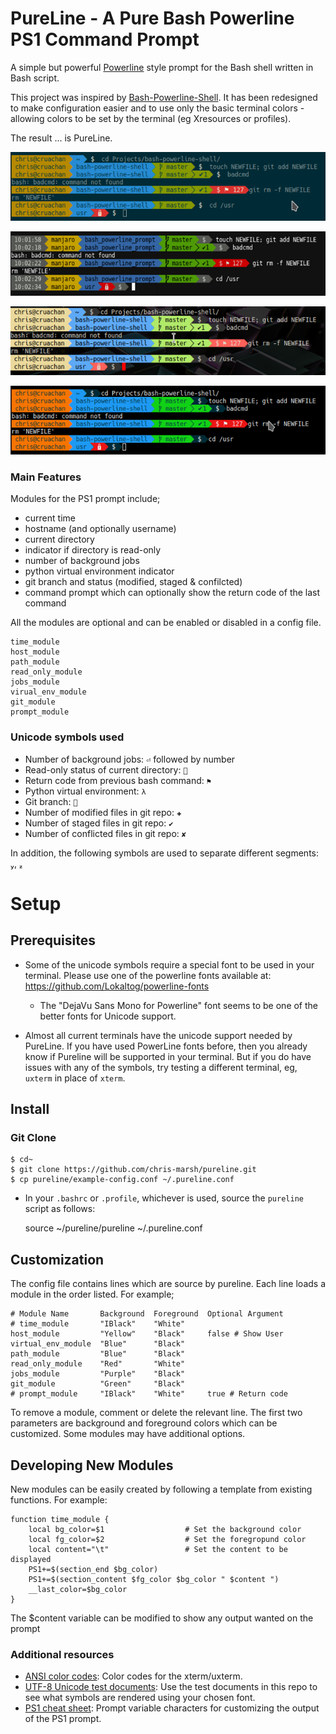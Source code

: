 PureLine - A Pure Bash Powerline PS1 Command Prompt
===================================================

A simple but powerful [Powerline](https://github.com/Lokaltog/vim-powerline) style prompt for the Bash shell written in Bash script.

This project was inspired by [Bash-Powerline-Shell](https://github.com/abhijitvalluri/bash-powerline-shell). It has been redesigned to make configuration easier and to use only the basic terminal colors - allowing colors to be set by the terminal (eg Xresources or profiles).

The result ... is PureLine.

![Solarised Theme](/Screenshots/Solarised.png?raw=true "PureLine PS1 on Konsole with Solarised theme")

![Xfce4 Terminal](/Screenshots/xfce4Terminal.png?raw=true "PureLine PS1 on Xfce4-Terminal")

![Urxvt With Custom Theme](/Screenshots/CustomUrxvt.png?raw=true "PureLine PS1 on urxvt with custom .Xresources")

![Breeze Theme](/Screenshots/Breeze.png?raw=true "PureLine PS1 on Konsole with Breeze theme")

### Main Features

Modules for the PS1 prompt include;

* current time
* hostname (and optionally username)
* current directory
* indicator if directory is read-only
* number of background jobs
* python virtual environment indicator
* git branch and status (modified, staged & confilcted)
* command prompt which can optionally show the return code of the last command

All the modules are optional and can be enabled or disabled in a config file.

    time_module
    host_module
    path_module
    read_only_module
    jobs_module
    virual_env_module
    git_module
    prompt_module

### Unicode symbols used

* Number of background jobs: `⏎` followed by number
* Read-only status of current directory: ``
* Return code from previous bash command: `⚑`
* Python virtual environment: `λ`
* Git branch: ``
* Number of modified files in git repo: `✚`
* Number of staged files in git repo: `✔`
* Number of conflicted files in git repo: `✘`

In addition, the following symbols are used to separate different segments: , 

# Setup

## Prerequisites

* Some of the unicode symbols require a special font to be used in your terminal. Please use one of the powerline fonts available at: https://github.com/Lokaltog/powerline-fonts

  * The "DejaVu Sans Mono for Powerline" font seems to be one of the better fonts for Unicode support.

* Almost all current terminals have the unicode support needed by PureLine. If you have used PowerLine fonts before, then you already know if Pureline will be supported in your terminal. But if you do have issues with any of the symbols, try testing a different terminal, eg, `uxterm` in place of `xterm`.

## Install

### Git Clone

    $ cd~
    $ git clone https://github.com/chris-marsh/pureline.git
    $ cp pureline/example-config.conf ~/.pureline.conf

* In your `.bashrc` or `.profile`, whichever is used, source the `pureline` script as follows:

    source ~/pureline/pureline ~/.pureline.conf

## Customization

The config file contains lines which are source by pureline. Each line loads a module in the order listed. For example;

    # Module Name	    Background	Foreground	Optional Argument
    # time_module	    "IBlack"	"White"
    host_module    	    "Yellow"	"Black"		false # Show User
    virtual_env_module  "Blue"      "Black"
    path_module         "Blue"      "Black"
    read_only_module    "Red"       "White"
    jobs_module         "Purple"	"Black"
    git_module          "Green"     "Black"
    # prompt_module	    "IBlack"	"White"		true # Return code

To remove a module, comment or delete the relevant line. The first two parameters are background and foreground colors which can be customized. Some modules may have additional options.

## Developing New Modules

New modules can be easily created by following a template from existing functions. For example:

    function time_module {
        local bg_color=$1                  # Set the background color
        local fg_color=$2                  # Set the foregropund color
        local content="\t"                 # Set the content to be displayed
        PS1+=$(section_end $bg_color)
        PS1+=$(section_content $fg_color $bg_color " $content ")
        __last_color=$bg_color
    }

The $content variable can be modified to show any output wanted on the prompt

### Additional resources

* [ANSI color codes](https://en.wikipedia.org/wiki/ANSI_escape_code#Colors): Color codes for the xterm/uxterm.
* [UTF-8 Unicode test documents](https://github.com/bits/UTF-8-Unicode-Test-Documents.git): Use the test documents in this repo to see what symbols are rendered using your chosen font.
* [PS1 cheat sheet](https://ss64.com/bash/syntax-prompt.html): Prompt variable characters for customizing the output of the PS1 prompt.

